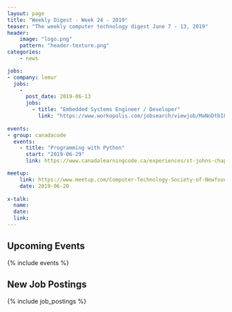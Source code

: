 ```yaml
---
layout: page
title: "Weekly Digest - Week 24 - 2019"
teaser: "The weekly computer technology digest June 7 - 13, 2019"
header:            
    image: "logo.png"
    pattern: "header-texture.png"
categories:
    - news

jobs:
- company: lemur
  jobs:
    -
      post_date: 2019-06-13
      jobs:
        - title: "Embedded Systems Engineer / Developer"
          link: "https://www.workopolis.com/jobsearch/viewjob/MaNnDtbI8Wa3l-3470S5jxhV7_-duJ08VFOvc8aeQc9F3wNycqLOXQ"
 
events:
- group: canadacode
  events:
    - title: "Programming with Python"
      start: "2019-06-29"
      link: https://www.canadalearningcode.ca/experiences/st-johns-chapter-kids-learning-code-programming-with-python/

meetup:
    link: https://www.meetup.com/Computer-Technology-Society-of-Newfoundland-and-Labrador/events/rpdzmpyzjbbc/
    date: 2019-06-20
  
x-talk:
  name:
  date: 
  link: 
---
```


## Upcoming Events
{% include events %}

## New Job Postings
{% include job_postings %}
